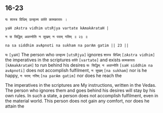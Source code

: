 ## 16-23


```shloka-sa
यः शास्त्र विधिम् उत्सृज्य वर्तते कामकारतः ।
```
```shloka-sa-hk
yaH zAstra vidhim utsRjya vartate kAmakArataH |
```
```shloka-sa
न स सिद्धिम् अवाप्नोति न सुखम् न पराम् गतिम् ॥ २३ ॥
```
```shloka-sa-hk
na sa siddhim avApnoti na sukham na parAm gatim || 23 ||
```

`यः` `[yaH]` The person who `उत्सृज्य` `[utsRjya]` ignores `शास्त्र विधिम्` `[zAstra vidhim]` the imperatives in the scriptures `वर्तते` `[vartate]` and exists `कामकारतः` `[kAmakArataH]` to run behind his desires `सः सिद्धिम् न अवाप्नोति` `[saH siddhim na avApnoti]` does not accomplish fulfilment, `न सुखम्` `[na sukham]` nor is he happy, `न पराम् गतिम्` `[na parAm gatim]` nor does he reach the

The imperatives in the scriptures are My instructions, written in the Vedas. The person who ignores them and goes behind his desires will stay by his own rules. In such a state, a person does not accomplish fulfilment, even in the material world. This person does not gain any comfort, nor does he attain the 


